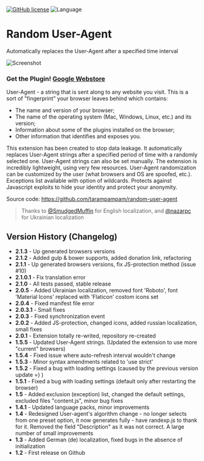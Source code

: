 [![GitHub license](https://img.shields.io/badge/license-WTFPL-blue.svg)](https://raw.githubusercontent.com/tarampampam/nod32-update-mirror/master/LICENSE) ![Language](https://img.shields.io/badge/language-javascript-yellowgreen.svg)

# Random User-Agent

Automatically replaces the User-Agent after a specified time interval

![Screenshot](https://raw.githubusercontent.com/tarampampam/random-user-agent/master/webstore_content/slides/slide-1.jpg)

### Get the Plugin! [Google Webstore]

User-Agent - a string that is sent along to any website you visit. This is a sort of "fingerprint" your browser leaves behind which contains:
- The name and version of your browser;
- The name of the operating system (Mac, Windows, Linux, etc.) and its version;
- Information about some of the plugins installed on the browser;
- Other information that identifies and exposes you.

This extension has been created to stop data leakage. It automatically replaces User-Agent strings after a specified period of time with a randomly selected one. User-Agent strings can also be set manually. The extension is incredibly lightweight, using very few resources. User-Agent randomization can be customized by the user (what browsers and OS are spoofed, etc.). Exceptions list available with option of wildcards. Protects against Javascript exploits to hide your identity and protect your anonymity.

Source code: https://github.com/tarampampam/random-user-agent

> Thanks to [@SmudgedMuffin](https://github.com/SmudgedMuffin) for English localization, and [@nazarpc](https://github.com/nazar-pc) for Ukrainian localization

Version History (Changelog)
----

* **2.1.3** - Up generated browsers versions
* **2.1.2** - Added gulp & bower supports, added donation link, refactoring
* **2.1.1** - Up generated browsers versions, fix JS-protection method (issue #10)
* **2.1.0.1** - Fix translation error
* **2.1.0** - All tests passed, stable release
* **2.0.5** - Added Ukrainian localization, removed font 'Roboto', font 'Material Icons' replaced with 'Flaticon' costom icons set
* **2.0.4** - Fixed manifest file error
* **2.0.3.1** - Small fixes
* **2.0.3** - Fixed synchronization event
* **2.0.2** - Added JS-protection, changed icons, added russian localization, small fixes
* **2.0.1** - Extension totally re-writed, repository re-created
* **1.5.5** - Updated User-Agent strings. (Updated the extension to use more "current" browsers)
* **1.5.4** - Fixed issue where auto-refresh interval wouldn't change
* **1.5.3** - Minor syntax amendments related to 'use strict'
* **1.5.2** - Fixed a bug with loading settings (caused by the previous version update =) )
* **1.5.1** - Fixed a bug with loading settings (default only after restarting the browser)
* **1.5** - Added exclusion (exception) list, changed the default settings, excluded files "content.js", minor bug fixes
* **1.4.1** - Updated language packs, minor improvements
* **1.4** - Redesigned User-agent's algorithm change - no longer selects from one preset option, it now generates fully - have randexp.js to thank for it. Removed the field "Description" as it was not correct. A large number of small improvements
* **1.3** - Added German (de) localization, fixed bugs in the absence of initialization
* **1.2** - First release on Github

[Google Webstore]:https://chrome.google.com/webstore/detail/random-hide-user-agent/einpaelgookohagofgnnkcfjbkkgepnp
[randexp.js]:http://github.com/fent/randexp.js

